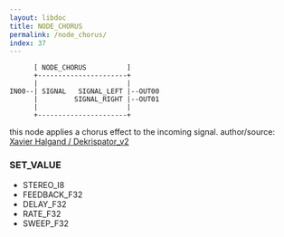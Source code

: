 ```yaml
---
layout: libdoc
title: NODE_CHORUS
permalink: /node_chorus/
index: 37
---
```


          [ NODE_CHORUS          ]       
          +----------------------+       
          |                      |       
    IN00--| SIGNAL   SIGNAL_LEFT |--OUT00
          |         SIGNAL_RIGHT |--OUT01
          |                      |       
          +----------------------+       

this node applies a chorus effect to the incoming signal. author/source: [Xavier Halgand / Dekrispator_v2](https://github.com/MrBlueXav/Dekrispator_v2)

### SET_VALUE

- STEREO_I8
- FEEDBACK_F32
- DELAY_F32
- RATE_F32
- SWEEP_F32


